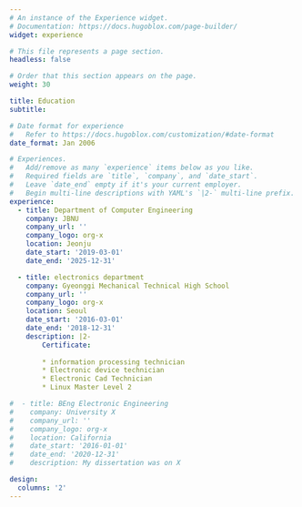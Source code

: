 ```yaml
---
# An instance of the Experience widget.
# Documentation: https://docs.hugoblox.com/page-builder/
widget: experience

# This file represents a page section.
headless: false

# Order that this section appears on the page.
weight: 30

title: Education
subtitle:

# Date format for experience
#   Refer to https://docs.hugoblox.com/customization/#date-format
date_format: Jan 2006

# Experiences.
#   Add/remove as many `experience` items below as you like.
#   Required fields are `title`, `company`, and `date_start`.
#   Leave `date_end` empty if it's your current employer.
#   Begin multi-line descriptions with YAML's `|2-` multi-line prefix.
experience:
  - title: Department of Computer Engineering
    company: JBNU
    company_url: ''
    company_logo: org-x
    location: Jeonju
    date_start: '2019-03-01'
    date_end: '2025-12-31'

  - title: electronics department
    company: Gyeonggi Mechanical Technical High School
    company_url: ''
    company_logo: org-x
    location: Seoul
    date_start: '2016-03-01'
    date_end: '2018-12-31'
    description: |2-
        Certificate:
        
        * information processing technician
        * Electronic device technician
        * Electronic Cad Technician
        * Linux Master Level 2

#  - title: BEng Electronic Engineering
#    company: University X
#    company_url: ''
#    company_logo: org-x
#    location: California
#    date_start: '2016-01-01'
#    date_end: '2020-12-31'
#    description: My dissertation was on X

design:
  columns: '2'
---
```

